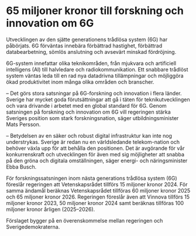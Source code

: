 # 65 miljoner kronor till forskning och innovation om 6G

Utvecklingen av den sjätte generationens trådlösa system (6G) har påbörjats. 6G förväntas innebära förbättrad hastighet, förbättrad databearbetning, sömlös anslutning och avsevärt minskad fördröjning.

6G\-system innefattar olika teknikområden, från mjukvara och artificiell intelligens (AI) till halvledare och radiokommunikation. Ett snabbare trådlöst system väntas leda till en rad nya datadrivna tillämpningar och möjliggöra ökad produktivitet inom många olika områden och branscher.

– Det görs stora satsningar på 6G\-forskning och innovation i flera länder. Sverige har mycket goda förutsättningar att gå i täten för teknikutvecklingen och vara drivande i arbetet med en global standard för 6G. Genom satsningen på forskning och innovation om 6G vill regeringen stärka Sveriges position som stark forskningsnation, säger utbildningsminister Mats Persson.

– Betydelsen av en säker och robust digital infrastruktur kan inte nog understrykas. Sverige är redan nu en världsledande telekom\-nation och behöver växla upp för att behålla den positionen. Det är avgörande för vår konkurrenskraft och utvecklingen för även med sig möjligheter att snabba på den gröna och digitala omställningen, säger energi\- och näringsminister Ebba Busch.

För forskningssatsningen inom nästa generations trådlösa system (6G) föreslår regeringen att Vetenskapsrådet tillförs 15 miljoner kronor 2024\. För samma ändamål beräknas Vetenskapsrådet tillföras 60 miljoner kronor 2025 och 65 miljoner kronor 2026\. Regeringen föreslår även att Vinnova tillförs 15 miljoner kronor 2023, 50 miljoner kronor 2024 samt beräknas tillföras 100 miljoner kronor årligen (2025–2026\).

Förslaget bygger på en överenskommelse mellan regeringen och Sverigedemokraterna.
